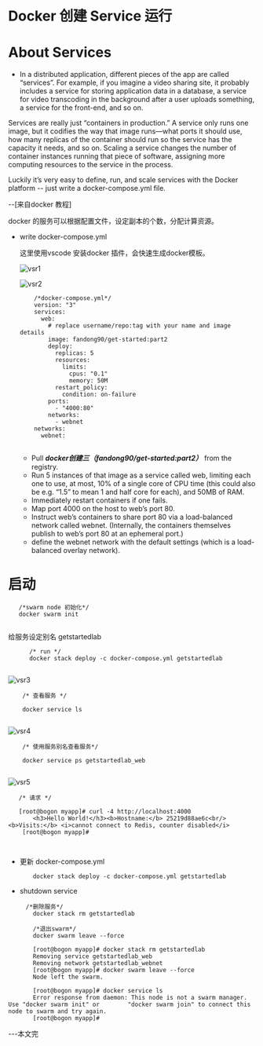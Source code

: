 # Docker 创建 Service 运行

# About Services

*
  In a distributed application, different pieces of the app are called “services”. For example, if you imagine a video sharing site, it probably includes a service for storing application data in a database, a service for video transcoding in the background after a user uploads something, a service for the front-end, and so on.

Services are really just “containers in production.” A service only runs one image, but it codifies the way that image runs—what ports it should use, how many replicas of the container should run so the service has the capacity it needs, and so on. Scaling a service changes the number of container instances running that piece of software, assigning more computing resources to the service in the process.

Luckily it’s very easy to define, run, and scale services with the Docker platform -- just write a docker-compose.yml file.

--[来自docker 教程]
 
 docker 的服务可以根据配置文件，设定副本的个数，分配计算资源。
 
* write docker-compose.yml 

    这里使用vscode 安装docker 插件，会快速生成docker模板。
	
	![vsr1](http://fandong90.github.io/dist/static/img/dockerservicework1.png)
	
	![vsr2](http://fandong90.github.io/dist/static/img/dockerservicework2.png)
	
	```
		/*docker-compose.yml*/
		version: "3"
		services:
		  web:
		    # replace username/repo:tag with your name and image details
		    image: fandong90/get-started:part2
		    deploy:
		      replicas: 5
		      resources:
		        limits:
		          cpus: "0.1"
		          memory: 50M
		      restart_policy:
		        condition: on-failure
		    ports:
		      - "4000:80"
		    networks:
		      - webnet
		networks:
		  webnet:
		
	```
	
	 * Pull ***docker创建三（fandong90/get-started:part2）*** from the registry.
	 * Run 5 instances of that image as a service called web, limiting each one to use, at most, 10% of a single core of CPU time (this could also be e.g. “1.5” to mean 1 and half core for each), and 50MB of RAM.
	 * Immediately restart containers if one fails.
	 * Map port 4000 on the host to web’s port 80.
    * Instruct web’s containers to share port 80 via a load-balanced network called webnet. (Internally, the containers themselves publish to web’s port 80 at an ephemeral port.)
    * define the webnet network with the default settings (which is a load-balanced overlay network).
# 启动
  
  ```
     /*swarm node 初始化*/
     docker swarm init 
     
  ```

   给服务设定别名 getstartedlab
  
  ```
  		/* run */
  		docker stack deploy -c docker-compose.yml getstartedlab
  		
  ```

![vsr3](http://fandong90.github.io/dist/static/img/dockerservicework3.png)
     
 ```
     /* 查看服务 */
     
     docker service ls
     
 ```

![vsr4](http://fandong90.github.io/dist/static/img/dockerservicework4.png)
     
     
 ```
 	 /* 使用服务别名查看服务*/
 	 
 	 docker service ps getstartedlab_web
 	 
 ```

   ![vsr5](http://fandong90.github.io/dist/static/img/dockerservicework5.png)
   
 ```
    /* 请求 */
    
    [root@bogon myapp]# curl -4 http://localhost:4000
		<h3>Hello World!</h3><b>Hostname:</b> 25219d88ae6c<br/><b>Visits:</b> <i>cannot connect to Redis, counter disabled</i>
	 [root@bogon myapp]# 
	 
	 
 ```
 
 *  更新 docker-compose.yml

 ```
 		docker stack deploy -c docker-compose.yml getstartedlab
 
 ```
 * shutdown service
 
 ```
      /*删除服务*/
 		docker stack rm getstartedlab
 		
 		/*退出swarm*/
 		docker swarm leave --force
 		
 		[root@bogon myapp]# docker stack rm getstartedlab
		Removing service getstartedlab_web
		Removing network getstartedlab_webnet
		[root@bogon myapp]# docker swarm leave --force
		Node left the swarm.
		
		[root@bogon myapp]# docker service ls
		Error response from daemon: This node is not a swarm manager. Use "docker swarm init" or 		"docker swarm join" to connect this node to swarm and try again.
		[root@bogon myapp]# 
 ```
 
 ---本文完
 
    

     